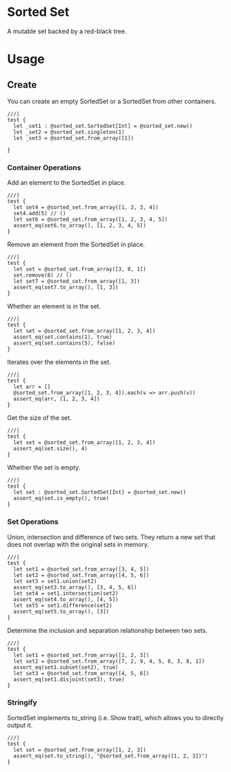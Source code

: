 # Sorted Set

A mutable set backed by a red-black tree.

# Usage

## Create

You can create an empty SortedSet or a SortedSet from other containers.

```moonbit
///|
test {
  let _set1 : @sorted_set.SortedSet[Int] = @sorted_set.new()
  let _set2 = @sorted_set.singleton(1)
  let _set3 = @sorted_set.from_array([1])

}
```
### Container Operations

Add an element to the SortedSet in place.

```moonbit
///|
test {
  let set4 = @sorted_set.from_array([1, 2, 3, 4])
  set4.add(5) // ()
  let set6 = @sorted_set.from_array([1, 2, 3, 4, 5])
  assert_eq(set6.to_array(), [1, 2, 3, 4, 5])
}
```

Remove an element from the SortedSet in place.

```moonbit
///|
test {
  let set = @sorted_set.from_array([3, 8, 1])
  set.remove(8) // () 
  let set7 = @sorted_set.from_array([1, 3])
  assert_eq(set7.to_array(), [1, 3])
}
```

Whether an element is in the set.

```moonbit
///|
test {
  let set = @sorted_set.from_array([1, 2, 3, 4])
  assert_eq(set.contains(1), true)
  assert_eq(set.contains(5), false)
}
```

Iterates over the elements in the set.

```moonbit
///|
test {
  let arr = []
  @sorted_set.from_array([1, 2, 3, 4]).each(v => arr.push(v))
  assert_eq(arr, [1, 2, 3, 4])
}
```

Get the size of the set.

```moonbit
///|
test {
  let set = @sorted_set.from_array([1, 2, 3, 4])
  assert_eq(set.size(), 4)
}
```

Whether the set is empty.

```moonbit
///|
test {
  let set : @sorted_set.SortedSet[Int] = @sorted_set.new()
  assert_eq(set.is_empty(), true)
}
```

### Set Operations

Union, intersection and difference of two sets. They return a new set that does not overlap with the original sets in memory.

```moonbit
///|
test {
  let set1 = @sorted_set.from_array([3, 4, 5])
  let set2 = @sorted_set.from_array([4, 5, 6])
  let set3 = set1.union(set2)
  assert_eq(set3.to_array(), [3, 4, 5, 6])
  let set4 = set1.intersection(set2)
  assert_eq(set4.to_array(), [4, 5])
  let set5 = set1.difference(set2)
  assert_eq(set5.to_array(), [3])
}
```

Determine the inclusion and separation relationship between two sets.

```moonbit
///|
test {
  let set1 = @sorted_set.from_array([1, 2, 3])
  let set2 = @sorted_set.from_array([7, 2, 9, 4, 5, 6, 3, 8, 1])
  assert_eq(set1.subset(set2), true)
  let set3 = @sorted_set.from_array([4, 5, 6])
  assert_eq(set1.disjoint(set3), true)
}
```

### Stringify

SortedSet implements to_string (i.e. Show trait), which allows you to directly output it.

```moonbit
///|
test {
  let set = @sorted_set.from_array([1, 2, 3])
  assert_eq(set.to_string(), "@sorted_set.from_array([1, 2, 3])")
}
```




